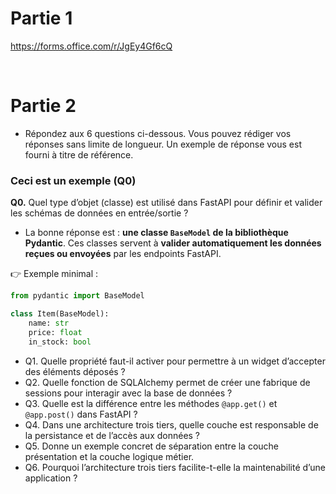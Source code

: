# Partie 1 


https://forms.office.com/r/JgEy4Gf6cQ

<br/>

# Partie 2


- Répondez aux 6 questions ci-dessous. Vous pouvez rédiger vos réponses sans limite de longueur.
Un exemple de réponse vous est fourni à titre de référence.


### Ceci est un exemple (Q0)

**Q0.** Quel type d’objet (classe) est utilisé dans FastAPI pour définir et valider les schémas de données en entrée/sortie ?

- La bonne réponse est : **une classe `BaseModel` de la bibliothèque Pydantic**. Ces classes servent à **valider automatiquement les données reçues ou envoyées** par les endpoints FastAPI.

👉 Exemple minimal :

```python
from pydantic import BaseModel

class Item(BaseModel):
    name: str
    price: float
    in_stock: bool
```





- Q1. Quelle propriété faut-il activer pour permettre à un widget d’accepter des éléments déposés ?
- Q2. Quelle fonction de SQLAlchemy permet de créer une fabrique de sessions pour interagir avec la base de données ?
- Q3. Quelle est la différence entre les méthodes `@app.get()` et `@app.post()` dans FastAPI ?
- Q4. Dans une architecture trois tiers, quelle couche est responsable de la persistance et de l’accès aux données ?
- Q5. Donne un exemple concret de séparation entre la couche présentation et la couche logique métier.
- Q6. Pourquoi l’architecture trois tiers facilite-t-elle la maintenabilité d’une application ?

